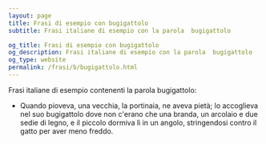 ```yaml
---
layout: page
title: Frasi di esempio con bugigattolo 
subtitle: Frasi italiane di esempio con la parola  bugigattolo

og_title: Frasi di esempio con bugigattolo 
og_description: Frasi italiane di esempio con la parola  bugigattolo
og_type: website
permalink: /frasi/b/bugigattolo.html
---
```


Frasi italiane di esempio contenenti la parola bugigattolo:


- Quando pioveva, una vecchia, la portinaia, ne aveva pietà; lo accoglieva nel suo bugigattolo dove non c'erano che una branda, un arcolaio e due sedie di legno, e il piccolo dormiva lì in un angolo, stringendosi contro il gatto per aver meno freddo.

